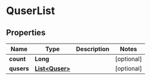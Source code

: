 
# QuserList

## Properties
Name | Type | Description | Notes
------------ | ------------- | ------------- | -------------
**count** | **Long** |  |  [optional]
**qusers** | [**List&lt;Quser&gt;**](Quser.md) |  |  [optional]



